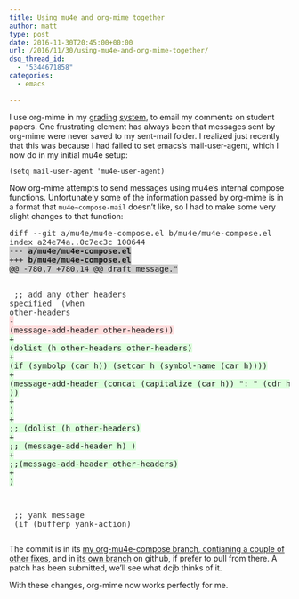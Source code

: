 ```yaml
---
title: Using mu4e and org-mime together
author: matt
type: post
date: 2016-11-30T20:45:00+00:00
url: /2016/11/30/using-mu4e-and-org-mime-together/
dsq_thread_id:
  - "5344671858"
categories:
  - emacs

---
```

I use org-mime in my [grading][1] [system][2], to email my comments on student papers. One frustrating element has always been that messages sent by org-mime were never saved to my sent-mail folder. I realized just recently that this was because I had failed to set emacs&rsquo;s mail-user-agent, which I now do in my initial mu4e setup: 

`(setq mail-user-agent 'mu4e-user-agent)` 

Now org-mime attempts to send messages using mu4e&rsquo;s internal compose functions. Unfortunately some of the information passed by org-mime is in a format that `mu4e~compose-mail` doesn&rsquo;t like, so I had to make some very slight changes to that function: 

<div class="org-src-container">
  <pre class="src src-diff"><span style="color: #333333;">diff --git a/mu4e/mu4e-compose.el b/mu4e/mu4e-compose.el</span>
<span style="color: #333333;">index a24e74a..0c7ec3c 100644</span>
<span style="background-color: #cccccc;">--- </span><span style="background-color: #b3b3b3; font-weight: bold;">a/mu4e/mu4e-compose.el</span>
<span style="background-color: #cccccc;">+++ </span><span style="background-color: #b3b3b3; font-weight: bold;">b/mu4e/mu4e-compose.el</span>
<span style="background-color: #cccccc;">@@ -780,7 +780,14 @@</span><span style="background-color: #cccccc;"> draft message."</span>

<span style="color: #333333;">   ;; add any other headers specified</span>
<span style="color: #333333;">   (when other-headers</span>
<span style="background-color: #ffdddd;">-</span><span style="background-color: #ffdddd;">    (message-add-header other-headers))</span>
<span style="background-color: #ddffdd;">+</span><span style="background-color: #ddffdd;">    (dolist (h other-headers other-headers)</span>
<span style="background-color: #ddffdd;">+</span><span style="background-color: #ddffdd;">      (if (symbolp (car h)) (setcar h (symbol-name (car h))))</span>
<span style="background-color: #ddffdd;">+</span><span style="background-color: #ddffdd;">      (message-add-header (concat (capitalize (car h)) ": " (cdr h) "\n"  ))</span>
<span style="background-color: #ddffdd;">+</span><span style="background-color: #ddffdd;">      )</span>
<span style="background-color: #ddffdd;">+</span><span style="background-color: #ddffdd;">    ;; (dolist (h other-headers)</span>
<span style="background-color: #ddffdd;">+</span><span style="background-color: #ddffdd;">    ;;  (message-add-header h) )</span>
<span style="background-color: #ddffdd;">+</span><span style="background-color: #ddffdd;">    ;;(message-add-header other-headers)</span>
<span style="background-color: #ddffdd;">+</span><span style="background-color: #ddffdd;">    )</span>

<span style="color: #333333;">   ;; yank message</span>
<span style="color: #333333;">   (if (bufferp yank-action)</span>
</pre>
</div>

The commit is in its [my org-mu4e-compose branch, contianing a couple of other fixes][3], and in [its own branch][4] on github, if prefer to pull from there. A patch has been submitted, we&rsquo;ll see what dcjb thinks of it. 

With these changes, org-mime now works perfectly for me.

 [1]: http://matt.hackinghistory.ca/2015/07/15/mailing-subtrees-with-attachments/
 [2]: https://github.com/titaniumbones/Org-Marking-Mode
 [3]: https://github.com/titaniumbones/mu/tree/org-mu4e-compose-stabilization
 [4]: https://github.com/titaniumbones/mu/tree/fix-other-headers
